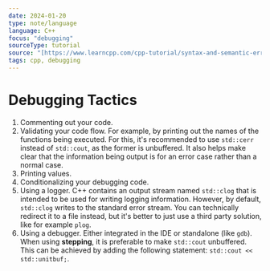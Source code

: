 ```yaml
---
date: 2024-01-20
type: note/language
language: C++
focus: "debugging"
sourceType: tutorial
source: "[https://www.learncpp.com/cpp-tutorial/syntax-and-semantic-errors/](https://www.learncpp.com/cpp-tutorial/syntax-and-semantic-errors/)"
tags: cpp, debugging
---
```


# Debugging Tactics

1. Commenting out your code. 
2. Validating your code flow. For example, by printing out the names of the functions being executed. For this, it's recommended to use `std::cerr` instead of `std::cout`, as the former is unbuffered. It also helps make clear that the information being output is for an error case rather than a normal case. 
3. Printing values.
4. Conditionalizing your debugging code.
5. Using a logger. C++ contains an output stream named `std::clog` that is intended to be used for writing logging information. However, by default, `std::clog` writes to the standard error stream. You can technically redirect it to a file instead, but it's better to just use a third party solution, like for example `plog`. 
6. Using a debugger. Either integrated in the IDE or standalone (like `gdb`). When using **stepping**, it is preferable to make `std::cout` unbuffered. This can be achieved by adding the following statement: `std::cout << std::unitbuf;`. 